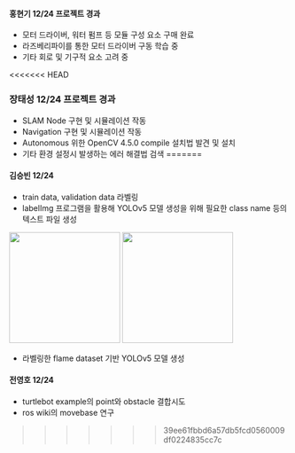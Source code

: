 #### 홍현기 12/24 프로젝트 경과
- 모터 드라이버, 워터 펌프 등 모듈 구성 요소 구매 완료
- 라즈베리파이를 통한 모터 드라이버 구동 학습 중
- 기타 회로 및 기구적 요소 고려 중

<<<<<<< HEAD
### 장태성 12/24 프로젝트 경과
* SLAM Node 구현 및 시뮬레이션 작동
* Navigation 구현 및 시뮬레이션 작동
* Autonomous 위한 OpenCV 4.5.0 compile 설치법 발견 및 설치
* 기타 환경 설정시 발생하는 에러 해결법 검색
=======

#### 김승빈 12/24 
- train data, validation data 라벨링 
- labelImg 프로그램을 활용해 YOLOv5 모델 생성을 위해 필요한 class name 등의 텍스트 파일 생성

<img src='https://user-images.githubusercontent.com/90584177/147337496-3e127443-653b-47ed-942d-63ae6702cff1.png' width=200 height=200 />
<img src='https://user-images.githubusercontent.com/90584177/147337519-b520cad1-4c68-4184-b7fd-bdb5607e841a.png' width=200 height=200 />

- 라벨링한 flame dataset 기반 YOLOv5 모델 생성

#### 전영호 12/24
- turtlebot example의 point와 obstacle 결합시도
- ros wiki의 movebase 연구
>>>>>>> 39ee61fbbd6a57db5fcd0560009df0224835cc7c
